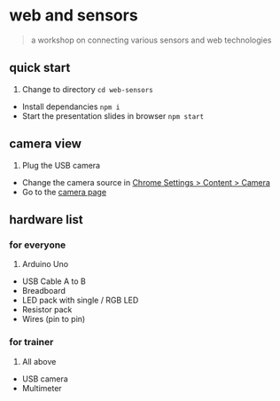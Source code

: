# web and sensors

> a workshop on connecting various sensors and web technologies

## quick start

1. Change to directory `cd web-sensors`
- Install dependancies `npm i`
- Start the presentation slides in browser `npm start`

## camera view

1. Plug the USB camera
- Change the camera source in [Chrome Settings > Content > Camera](http://stackoverflow.com/a/14617402/496797)
- Go to the [camera page](http://localhost:8000/camera.html)

## hardware list

### for everyone

1. Arduino Uno
- USB Cable A to B
- Breadboard
- LED pack with single / RGB LED
- Resistor pack
- Wires (pin to pin)

### for trainer

1. All above
- USB camera
- Multimeter
